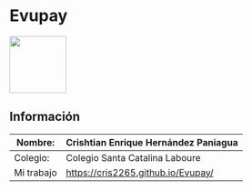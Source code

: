 # Evupay

<img width="100px" src="https://jefuentes80.github.io/starup_scl/img/logo_SCL%20(3).png">


## Información

|  Nombre: | Crishtian Enrique Hernández Paniagua  |
| ------------ | ------------ |
|  Colegio: | Colegio Santa Catalina Laboure  |
|  Mi trabajo | https://cris2265.github.io/Evupay/  |
